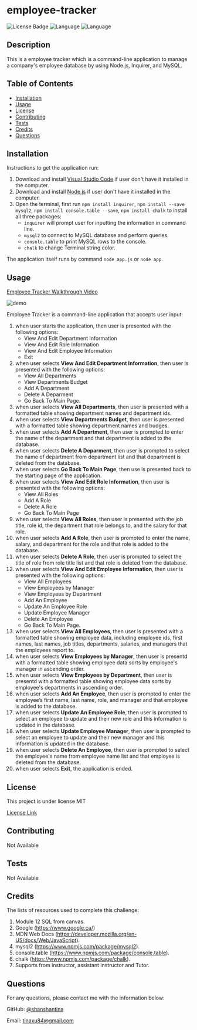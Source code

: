 # employee-tracker

  ![License Badge](https://img.shields.io/badge/License-MIT-brightgreen.svg) ![Language](https://img.shields.io/github/languages/count/shanshantina/employee-tracker?style=plastic&logo=appveyor&color=ff69b4) ![Language](https://img.shields.io/github/languages/top/shanshantina/employee-tracker?style=flat&logo=appveyor&color=blueviolet)
  

  ## Description
  This is a employee tracker which is a command-line application to manage a company's employee database by using Node.js, Inquirer, and MySQL.

  ## Table of Contents
  * [Installation](#installation)
  * [Usage](#usage)
  * [License](#license)
  * [Contributing](#contributing)
  * [Tests](#tests)
  * [Credits](#credits)
  * [Questions](#questions)

  ## Installation
  Instructions to get the application run: 
  1. Download and install [Visual Studio Code](https://code.visualstudio.com/Download) if user don't have it installed in the computer. 
  2. Download and install [Node.js](https://nodejs.org/en/) if user don't have it installed in the computer. 
  3. Open the terminal, first run `npm install inquirer`, `npm install --save mysql2`, `npm install console.table --save`, `npm install chalk` to install all three packages: 
     * `inquirer` will prompt user for inputting the information in command line. 
     * `mysql2` to connect to MySQL database and perform queries.
     * `console.table` to print MySQL rows to the console.
     * `chalk` to change Terminal string color. 

The application itself runs by command `node app.js` or `node app`.

  ## Usage
  
   [Employee Tracker Walkthrough Video](https://drive.google.com/file/d/1J5iWysEwICot7b8-4jJhsPIKkp3uhwl5/view)

   ![demo](./assets/image/tracker.gif)

  Employee Tracker is a command-line application that accepts user input: 
  1. when user starts the application, then user is presented with the following options: 
      * View And Edit Department Information
      * View And Edit Role Information
      * View And Edit Employee Information
      * Exit 
  2. when user selects **View And Edit Department Information**, then user is presented with the following options: 
      * View All Departments
      * View Departments Budget
      * Add A Department
      * Delete A Deparment
      * Go Back To Main Page.
  3. when user selects **View All Departments**, then user is presented with a formatted table showing department names and department ids.
  4. when user selects **View Departments Budget**, then user is presented with a formatted table showing department names and budges.
  5. when user selects **Add A Department**, then user is prompted to enter the name of the department and that department is added to the database.
  6. when user selects **Delete A Deparment**, then user is prompted to select the name of department from department list and that department is deleted from the database.
  7. when user selects **Go Back To Main Page**, then use is presented back to the starting page of the application.
  8. when user selects **View And Edit Role Information**, then user is presented with the following options: 
      * View All Roles
      * Add A Role
      * Delete A Role
      * Go Back To Main Page
  9. when user selects **View All Roles**, then user is presented with the job title, role id, the department that role belongs to, and the salary for that role.
  10. when user selects **Add A Role**, then user is prompted to enter the name, salary, and department for the role and that role is added to the database.
  11. when user selects **Delete A Role**, then user is prompted to select the title of role from role title list and that role is deleted from the database.
  12. when user selects **View And Edit Employee Information**, then user is presented with the following options: 
      * View All Employees
      * View Employees by Manager
      * View Employees by Department
      * Add An Employee
      * Update An Employee Role
      * Update Employee Manager
      * Delete An Employee
      * Go Back To Main Page.
  13. when user selects **View All Employees**, then user is presented with a formatted table showing employee data, including employee ids, first names, last names, job titles, departments, salaries, and managers that the employees report to.
  14. when user selects **View Employees by Manager**, then user is presentd with a formatted table showing employee data sorts by employee's manager in ascending order.
  15. when user selects **View Employees by Department**, then user is presentd with a formatted table showing employee data sorts by employee's departments in ascending order.
  16. when user selects **Add An Employee**, then user is prompted to enter the employee’s first name, last name, role, and manager and that employee is added to the database.
  17. when user selects **Update An Employee Role**, then user is prompted to select an employee to update and their new role and this information is updated in the database.
  18. when user selects **Update Employee Manager**, then user is prompted to select an employee to update and their new manager and this information is updated in the database.
  19. when user selects **Delete An Employee**, then user is prompted to select the employee's name from employee name list and that employee is deleted from the database.
  20. when user selects **Exit**, the application is ended.
  

  ## License
  
  This project is under license MIT
  
  [License Link](https://choosealicense.com/licenses/)

  ## Contributing
  Not Available 

  ## Tests
  Not Available

  ## Credits
  The lists of resources used to complete this challenge: 
  1. Module 12 SQL from canvas. 
  2. Google (https://www.google.ca/) 
  3. MDN Web Docs (https://developer.mozilla.org/en-US/docs/Web/JavaScript).
  4. mysql2 (https://www.npmjs.com/package/mysql2).
  5. console.table (https://www.npmjs.com/package/console.table). 
  6. chalk (https://www.npmjs.com/package/chalk). 
  7. Supports from instructor, assistant instructor and Tutor.

  ## Questions

  For any questions, please contact me with the information below:

  GitHub: [@shanshantina](https://github.com/shanshantina)

  
  Email: tinaxu84@gmail.com